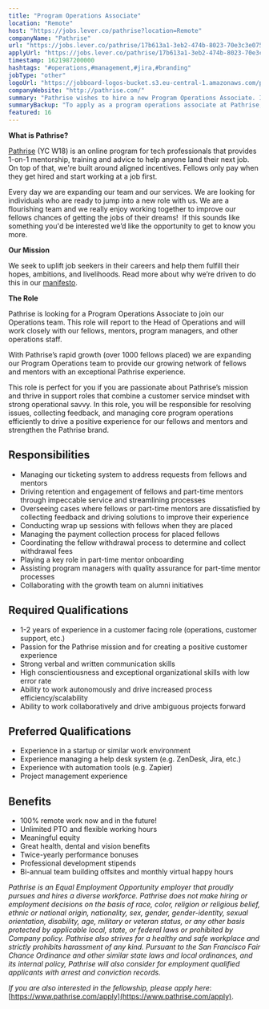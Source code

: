 ```yaml
---
title: "Program Operations Associate"
location: "Remote"
host: "https://jobs.lever.co/pathrise?location=Remote"
companyName: "Pathrise"
url: "https://jobs.lever.co/pathrise/17b613a1-3eb2-474b-8023-70e3c3e075c5"
applyUrl: "https://jobs.lever.co/pathrise/17b613a1-3eb2-474b-8023-70e3c3e075c5/apply"
timestamp: 1621987200000
hashtags: "#operations,#management,#jira,#branding"
jobType: "other"
logoUrl: "https://jobboard-logos-bucket.s3.eu-central-1.amazonaws.com/pathrise"
companyWebsite: "http://pathrise.com/"
summary: "Pathrise wishes to hire a new Program Operations Associate. If you have 1-2 years of experience in a customer facing role, consider applying."
summaryBackup: "To apply as a program operations associate at Pathrise, you preferably need to have some knowledge of: #operations, #management, #branding."
featured: 16
---
```


**What is Pathrise?**

[Pathrise](https://www.pathrise.com/) (YC W18) is an online program for tech professionals that provides 1-on-1 mentorship, training and advice to help anyone land their next job. On top of that, we're built around aligned incentives. Fellows only pay when they get hired and start working at a job first.

Every day we are expanding our team and our services. We are looking for individuals who are ready to jump into a new role with us. We are a flourishing team and we really enjoy working together to improve our fellows chances of getting the jobs of their dreams!  If this sounds like something you'd be interested we’d like the opportunity to get to know you more.

**Our Mission**

We seek to uplift job seekers in their careers and help them fulfill their hopes, ambitions, and livelihoods. Read more about why we’re driven to do this in our [manifesto](https://www.pathrise.com/manifesto).

**The Role**

Pathrise is looking for a Program Operations Associate to join our Operations team. This role will report to the Head of Operations and will work closely with our fellows, mentors, program managers, and other operations staff.

With Pathrise’s rapid growth (over 1000 fellows placed) we are expanding our Program Operations team to provide our growing network of fellows and mentors with an exceptional Pathrise experience. 

This role is perfect for you if you are passionate about Pathrise’s mission and thrive in support roles that combine a customer service mindset with strong operational savvy. In this role, you will be responsible for resolving issues, collecting feedback, and managing core program operations efficiently to drive a positive experience for our fellows and mentors and strengthen the Pathrise brand. 

## Responsibilities

*   Managing our ticketing system to address requests from fellows and mentors
*   Driving retention and engagement of fellows and part-time mentors through impeccable service and streamlining processes
*   Overseeing cases where fellows or part-time mentors are dissatisfied by collecting feedback and driving solutions to improve their experience 
*   Conducting wrap up sessions with fellows when they are placed
*   Managing the payment collection process for placed fellows
*   Coordinating the fellow withdrawal process to determine and collect withdrawal fees
*   Playing a key role in part-time mentor onboarding
*   Assisting program managers with quality assurance for part-time mentor processes
*   Collaborating with the growth team on alumni initiatives

## Required Qualifications

*   1-2 years of experience in a customer facing role (operations, customer support, etc.)
*   Passion for the Pathrise mission and for creating a positive customer experience
*   Strong verbal and written communication skills
*   High conscientiousness and exceptional organizational skills with low error rate
*   Ability to work autonomously and drive increased process efficiency/scalability
*   Ability to work collaboratively and drive ambiguous projects forward  

## Preferred Qualifications

*   Experience in a startup or similar work environment 
*   Experience managing a help desk system (e.g. ZenDesk, Jira, etc.) 
*   Experience with automation tools (e.g. Zapier)
*   Project management experience 

## Benefits

*   100% remote work now and in the future!
*   Unlimited PTO and flexible working hours
*   Meaningful equity
*   Great health, dental and vision benefits
*   Twice-yearly performance bonuses
*   Professional development stipends
*   Bi-annual team building offsites and monthly virtual happy hours

_Pathrise is an Equal Employment Opportunity employer that proudly pursues and hires a diverse workforce. Pathrise does not make hiring or employment decisions on the basis of race, color, religion or religious belief, ethnic or national origin, nationality, sex, gender, gender-identity, sexual orientation, disability, age, military or veteran status, or any other basis protected by applicable local, state, or federal laws or prohibited by Company policy. Pathrise also strives for a healthy and safe workplace and strictly prohibits harassment of any kind. Pursuant to the San Francisco Fair Chance Ordinance and other similar state laws and local ordinances, and its internal policy, Pathrise will also consider for employment qualified applicants with arrest and conviction records._

_If you are also interested in the fellowship, please apply here_: [https://www.pathrise.com/apply](https://www.pathrise.com/apply).

